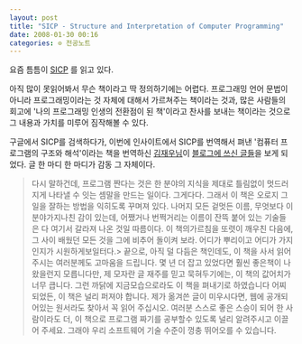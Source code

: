 ```yaml
---
layout: post
title: "SICP - Structure and Interpretation of Computer Programming"
date: 2008-01-30 00:16
categories: ⊙ 전공노트
---
```


요즘 틈틈이 [SICP](http://mitpress.mit.edu/sicp/full-text/book/book.html) 를 읽고 있다.

아직 많이 못읽어봐서 무슨 책이라고 딱 정의하기에는 어렵다.
프로그래밍 언어 문법이 아니라 프로그래밍이라는 것 자체에 대해서 가르쳐주는 책이라는 것과, 많은 사람들의 회고에 '나의 프로그래밍 인생의 전환점이 된 책'이라고 찬사를 보내는 책이라는 것으로 그 내용과 가치를 미루어 짐작해볼 수 있다.

구글에서 SICP를 검색하다가, 이번에 인사이트에서 SICP를 번역해서 펴낸 '컴퓨터 프로그램의 구조와 해석'이라는 책을 번역하신 [김재우님](http://kizoo.blogspot.com)이 [블로그에 쓰신 글들](http://kizoo.blogspot.com/search/label/SICP)을 보게 되었다. 글 한 마디 한 마디가 감동 그 자체이다. 

> 다시 말하건데, 프로그램 짠다는 것은 한 분야의 지식을 제대로 틀림없이 멋드러지게 나타낼 수 잇는 셈말을 만드는 일이다. 그게다다. 그래서 이 책은 오로지 그 일을 잘하는 방법을 익히도록 꾸며져 있다. 나머지 모든 겉멋든 이름, 무엇보다 이 분야가지나친 감이 있는데, 어쨌거나 번쩍거리는 이름이 잔뜩 붙어 있는 기술들은 다 여기서 갈라져 나온 것일 따름이다. 이 책의가르침을 또렷이 깨우친 다음에, 그 사이 배웠던 모든 것을 그에 비추어 돌이켜 보라. 어디가 뿌리이고 어디가 가지인지가 시원하게보일터다.> 끝으로, 아직 덜 다듬은 책인데도, 이 책을 사서 읽어주시는 여러분께도 고마움을 드립니다. 몇 년 더 잡고 있었다면 훨씬 좋은책이 나왔을런지 모릅니다만, 제 모자란 글 재주를 믿고 묵혀두기에는, 이 책의 값어치가 너무 큽니다. 그런 까닭에 지금모습으로라도 이 책을 펴내기로 하였습니다 어찌되었든, 이 책은 널리 퍼져야 합니다. 제가 옮겨쓴 글이 미우시다면, 웹에 공개되어있는 원서라도 찾아서 꼭 읽어 주십시오. 여러분 스스로 좋은 스승이 되어 한 사람이라도 더, 이 책으로 프로그램 짜기를 공부할수 있도록 널리 알려주시고 이끌어 주세요. 그래야 우리 소프트웨어 기술 수준이 껑충 뛰어오를 수 있습니다.
       
